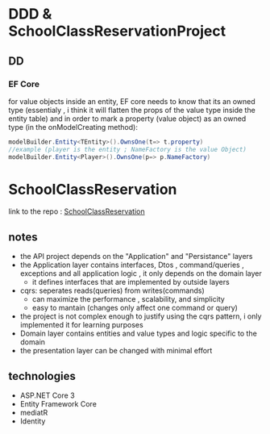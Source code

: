 # DDD & SchoolClassReservationProject
## DD
### EF Core
for value objects inside an entity, EF core needs to know that its an owned type (essentialy , i think it will flatten the props of the value type inside the entity table) and in order to mark a property (value object) as an owned type (in the onModelCreating method):
```c#
modelBuilder.Entity<TEntity>().OwnsOne(t=> t.property)
//example (player is the entity ; NameFactory is the value Object)
modelBuilder.Entity<Player>().OwnsOne(p=> p.NameFactory)

```
# SchoolClassReservation
link to the repo : [SchoolClassReservation](https://github.com/zawette/SchoolClassReservation)
## notes
+ the API project depends on the "Application" and "Persistance" layers
+ the Application layer contains interfaces, Dtos , command/queries , exceptions and all application logic , it only depends on the domain layer
    + it defines interfaces that are implemented by outside layers
+ cqrs: seperates reads(queries) from writes(commands)
    + can maximize the performance , scalability, and simplicity
    + easy to mantain (changes only affect one command or query)
+ the project is not complex enough to justify using the cqrs pattern, i only implemented it for learning purposes 
+ Domain layer contains entities and value types and logic specific to the domain 
+ the presentation layer can be changed with minimal effort
## technologies
+ ASP.NET Core 3
+ Entity Framework Core 
+ mediatR
+ Identity


